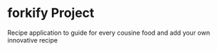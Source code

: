 # forkify Project

Recipe application to guide for every cousine food and
add your own innovative recipe
